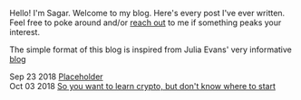 Hello! I'm Sagar. Welcome to my blog. Here's every post I've ever written. Feel free to poke around and/or [reach out](mailto:sagar314p@gmail.com) to me if something peaks your interest.

The simple format of this blog is inspired from Julia Evans' very informative [blog](https://jvns.ca/)

Sep 23  2018       [Placeholder](/blog/b1.md)  
Oct 03  2018       [So you want to learn crypto, but don't know where to start](/blog/cryptopals.md)
